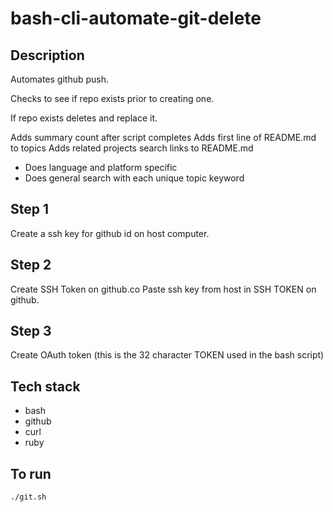 # bash-cli-automate-git-delete

## Description
Automates github push.

Checks to see if repo exists prior to
creating one.

If repo exists deletes and replace it.

Adds summary count after script completes
Adds first line of README.md to topics
Adds related projects search links to README.md
- Does language and platform specific
- Does general search with each unique topic keyword

## Step 1
Create a ssh key for github id on host computer.

## Step 2
Create SSH Token on github.co
Paste ssh key from host in SSH TOKEN
on github.

## Step 3
Create OAuth token (this is the 32 character TOKEN
  used in the bash script)

## Tech stack
- bash
- github
- curl
- ruby

## To run
`./git.sh`
